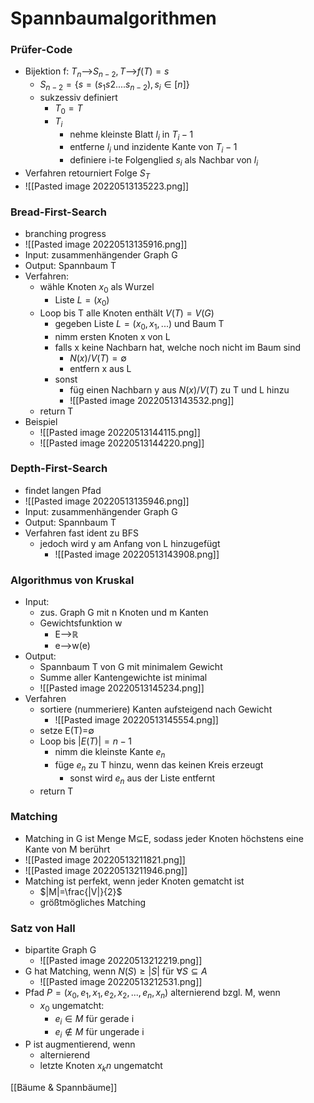 # Spannbaumalgorithmen
### Prüfer-Code
+ Bijektion f: $T_n$-->$S_{n-2}, T$-->$f(T)=s$
	+ $S_{n-2}=\{s=(s_1s2....s_{n-2}),s_i∈[n]\}$
	+ sukzessiv definiert
		+ $T_0=T$
		+ $T_i$
			+ nehme kleinste Blatt $l_i$ in $T_i-1$
			+ entferne $l_i$  und inzidente Kante von $T_i-1$
			+ definiere i-te Folgenglied $s_i$ als Nachbar von $l_i$
+ Verfahren retourniert Folge $S_T$
+ ![[Pasted image 20220513135223.png]]

###  Bread-First-Search
+ branching progress
+ ![[Pasted image 20220513135916.png]]
+ Input: zusammenhängender Graph G
+ Output: Spannbaum T
+ Verfahren:
	+ wähle Knoten $x_0$ als Wurzel
		+ Liste $L=(x_0)$
	+ Loop bis T alle Knoten enthält $V(T)=V(G)$
		+ gegeben Liste $L=(x_0,x_1,...)$ und Baum T
		+ nimm ersten Knoten x von L
		+ falls x keine Nachbarn hat, welche noch nicht im Baum sind
			+ $N(x)/V(T)=∅$
			+ entfern x aus L
		+ sonst
			+ füg einen Nachbarn y aus $N(x)/V(T)$ zu T und L hinzu
			+ ![[Pasted image 20220513143532.png]]
	+ return T
+ Beispiel
	+ ![[Pasted image 20220513144115.png]]
	+ ![[Pasted image 20220513144220.png]]

### Depth-First-Search
+ findet langen Pfad
+ ![[Pasted image 20220513135946.png]]
+ Input: zusammenhängender Graph G
+ Output: Spannbaum T
+ Verfahren fast ident zu BFS
	+ jedoch wird y am Anfang von L hinzugefügt
		+ ![[Pasted image 20220513143908.png]]

### Algorithmus von Kruskal
+ Input: 
	+ zus. Graph G mit n Knoten und m Kanten
	+ Gewichtsfunktion w
		+ E-->ℝ
		+ e-->w(e)
+ Output:
	+ Spannbaum T von G mit minimalem Gewicht
	+ Summe aller Kantengewichte ist minimal
	+ ![[Pasted image 20220513145234.png]]
+ Verfahren
	+ sortiere (nummeriere) Kanten aufsteigend nach Gewicht
		+ ![[Pasted image 20220513145554.png]]
	+ setze E(T)=∅
	+ Loop bis $|E(T)|=n-1$
		+ nimm die kleinste Kante $e_n$
		+ füge $e_n$ zu T hinzu, wenn das keinen Kreis erzeugt
			+ sonst wird $e_n$ aus der Liste entfernt
	+ return T

### Matching
+ Matching in G ist Menge M⊆E, sodass jeder Knoten höchstens eine Kante von M berührt
+ ![[Pasted image 20220513211821.png]]
+ ![[Pasted image 20220513211946.png]]
+ Matching ist perfekt, wenn jeder Knoten gematcht ist
	+ $|M|=\frac{|V|}{2}$
	+ größtmögliches Matching

### Satz von Hall
+ bipartite Graph G
	+ ![[Pasted image 20220513212219.png]]
+ G hat Matching, wenn $N(S)≥|S|$ für $∀S⊆A$
	+ ![[Pasted image 20220513212531.png]]
+ Pfad $P=(x_0,e_1,x_1,e_2,x_2,...,e_n,x_n)$ alternierend bzgl. M, wenn
	+ $x_0$ ungematcht:
		+ $e_i∈M$ für gerade i
		+ $e_i∉M$ für ungerade i
+ P ist augmentierend, wenn
	+ alternierend 
	+ letzte Knoten $x_kn$ ungematcht

[[Bäume & Spannbäume]]